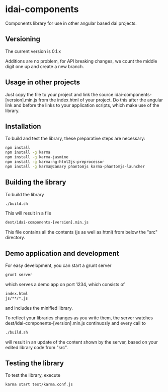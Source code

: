 # idai-components

Components library for use in other angular based dai projects. 

## Versioning

The current version is 0.1.x

Additions are no problem, for API breaking changes, we count the middle digit
one up and create a new branch.

## Usage in other projects

Just copy the file to your project and link the source idai-components-[version].min.js 
from the index.html
of your project. Do this after the angular link and before the links to your application 
scripts, which make use of the library.

## Installation

To build and test the library, these preparative steps are necessary:

```bash
npm install
npm install -g karma
npm install -g karma-jasmine
npm install -g karma-ng-html2js-preprocessor
npm install -g karma@canary phantomjs karma-phantomjs-launcher
```

## Building the library

To build the library

```bash
./build.sh
```

This will result in a file

```bash
dest/idai-components-[version].min.js
```

This file contains all the contents (js as well as html) from below the "src" directory.

## Demo application and development

For easy development, you can start a grunt server

```bash
grunt server
```

which serves a demo app on port 1234, which consists of 

```bash
index.html
js/**/*.js
```

and includes the minified library.

To reflect your libraries changes as you write them, the
server watches dest/idai-components-[version].min.js continuosly and
every call to

```bash
./build.sh 
```

will result in an update of the content shown by the server, 
based on your edited library code from "src".

## Testing the library

To test the library, execute

```bash
karma start test/karma.conf.js
````





